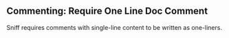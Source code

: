 ## Commenting: Require One Line Doc Comment

Sniff requires comments with single-line content to be written as one-liners.